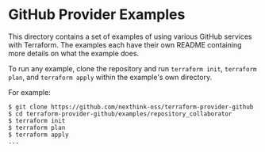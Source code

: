 # GitHub Provider Examples

This directory contains a set of examples of using various GitHub services with
Terraform. The examples each have their own README containing more details
on what the example does.

To run any example, clone the repository and run `terraform init`, `terraform plan`, and `terraform apply` within
the example's own directory.

For example:

```
$ git clone https://github.com/nexthink-oss/terraform-provider-github
$ cd terraform-provider-github/examples/repository_collaborator
$ terraform init
$ terraform plan
$ terraform apply
...
```
